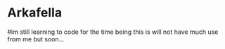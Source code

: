 # Arkafella

#im still learning to code for the time being this is will not have much use from me but soon...
